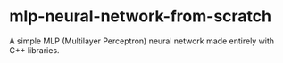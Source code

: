 # mlp-neural-network-from-scratch
A simple MLP (Multilayer Perceptron) neural network made entirely with C++ libraries.
